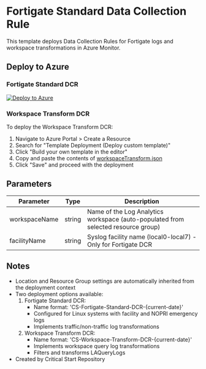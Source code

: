 # Fortigate Standard Data Collection Rule

This template deploys Data Collection Rules for Fortigate logs and workspace transformations in Azure Monitor.

## Deploy to Azure

### Fortigate Standard DCR
[![Deploy to Azure](https://aka.ms/deploytoazurebutton)](https://portal.azure.com/#create/Microsoft.Template/uri/https%3A%2F%2Fraw.githubusercontent.com%2FJohnnyMonteleoneCS%2FCost-Effective-Data-Collection-Rules%2Fmain%2Fazuredeploy.json)

### Workspace Transform DCR
To deploy the Workspace Transform DCR:
1. Navigate to Azure Portal > Create a Resource
2. Search for "Template Deployment (Deploy custom template)"
3. Click "Build your own template in the editor"
4. Copy and paste the contents of [workspaceTransform.json](./workspaceTransform.json)
5. Click "Save" and proceed with the deployment

## Parameters

| Parameter | Type | Description |
|-----------|------|-------------|
| workspaceName | string | Name of the Log Analytics workspace (auto-populated from selected resource group) |
| facilityName | string | Syslog facility name (local0-local7) - Only for Fortigate DCR |

## Notes

- Location and Resource Group settings are automatically inherited from the deployment context
- Two deployment options available:
  1. Fortigate Standard DCR:
     - Name format: 'CS-Fortigate-Standard-DCR-{current-date}'
     - Configured for Linux systems with facility and NOPRI emergency logs
     - Implements traffic/non-traffic log transformations
  2. Workspace Transform DCR:
     - Name format: 'CS-Workspace-Transform-DCR-{current-date}'
     - Implements workspace query log transformations
     - Filters and transforms LAQueryLogs
- Created by Critical Start Repository
